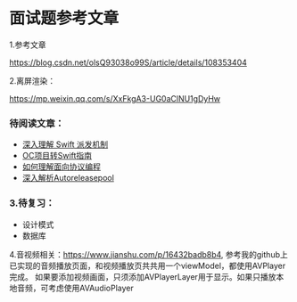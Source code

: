 # 面试题参考文章

1.参考文章

https://blog.csdn.net/olsQ93038o99S/article/details/108353404



2.离屏渲染：

https://mp.weixin.qq.com/s/XxFkgA3-UG0aClNU1gDyHw



### 待阅读文章：

- [深入理解 Swift 派发机制](https://segmentfault.com/a/1190000008063625)
- [OC项目转Swift指南](https://zhuanlan.zhihu.com/p/129887096)
- [如何理解面向协议编程](https://onevcat.com/2016/11/pop-cocoa-1/)
- [深入解析Autoreleasepool](https://www.jianshu.com/p/32265cbb2a26)



### 3.待复习：

- 设计模式
- 数据库



4.音视频相关：https://www.jianshu.com/p/16432badb8b4,
参考我的github上已实现的音频播放页面，和视频播放页共共用一个viewModel，都使用AVPlayer完成。
如果要添加视频画面，只须添加AVPlayerLayer用于显示。如果只播放本地音频，可考虑使用AVAudioPlayer
